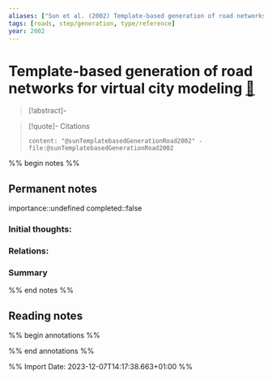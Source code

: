 ```yaml
---
aliases: ["Sun et al. (2002) Template-based generation of road networks for virtual city modeling"]
tags: [roads, step/generation, type/reference]
year: 2002
---
```

# Template-based generation of road networks for virtual city modeling [📖](zotero://select/library/items/N6EYM5CV)

> [!abstract]-
> 

> [!quote]- Citations
> 
> ```query
> content: "@sunTemplatebasedGenerationRoad2002" -file:@sunTemplatebasedGenerationRoad2002
> ```

%% begin notes %%
## Permanent notes
importance::undefined
completed::false
### Initial thoughts:


### Relations:


### Summary


%% end notes %%
## Reading notes
%% begin annotations %%

%% end annotations %%



%% Import Date: 2023-12-07T14:17:38.663+01:00 %%
